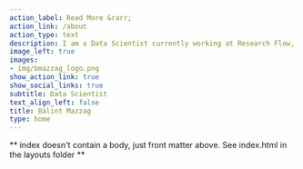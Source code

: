 ```yaml
---
action_label: Read More &rarr;
action_link: /about
action_type: text
description: I am a Data Scientist currently working at Research Flow, a Hungarian company in the field of biostatistics. My main research topics are Natural Language Processing and financial systemic risk contagion, however my interest for state-of-art data visualisation practices is also increasing. I currently attend Finance MSc at the Corvinus University of Budapest. This website is created for publishing and sharing my professional, academic or hobby researches, and other projects.
image_left: true
images:
- img/bmazzag_logo.png
show_action_link: true
show_social_links: true
subtitle: Data Scientist
text_align_left: false
title: Bálint Mazzag
type: home
---
```


** index doesn't contain a body, just front matter above.
See index.html in the layouts folder **
